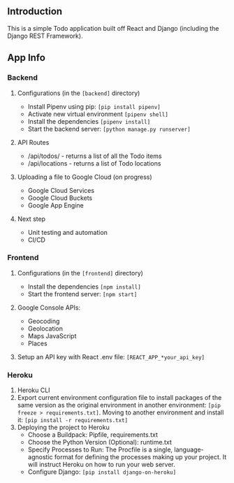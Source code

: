## Introduction

This is a simple Todo application built off React and Django (including the Django REST Framework).

## App Info

### Backend

1. Configurations (in the `[backend]` directory)

   - Install Pipenv using pip: `[pip install pipenv]`
   - Activate new virtual environment `[pipenv shell]`
   - Install the dependencies `[pipenv install]`
   - Start the backend server: `[python manage.py runserver]`

2. API Routes

   - /api/todos/ - returns a list of all the Todo items
   - /api/locations - returns a list of Todo locations

3. Uploading a file to Google Cloud (on progress)

   - Google Cloud Services
   - Google Cloud Buckets
   - Google App Engine

4. Next step

   - Unit testing and automation
   - CI/CD

### Frontend

1. Configurations (in the `[frontend]` directory)

   - Install the dependencies `[npm install]`
   - Start the frontend server: `[npm start]`

2. Google Console APIs:

   - Geocoding
   - Geolocation
   - Maps JavaScript
   - Places

3. Setup an API key with React .env file: `[REACT_APP_*your_api_key]`

### Heroku

1. Heroku CLI
2. Export current environment configuration file to install packages of the same version as the original environment in another environment: `[pip freeze > requirements.txt]`. Moving to another environment and install it: `[pip install -r requirements.txt]`
3. Deploying the project to Heroku
   - Choose a Buildpack: Pipfile, requirements.txt
   - Choose the Python Version (Optional): runtime.txt
   - Specify Processes to Run: The Procfile is a single, language-agnostic format for defining the processes making up your project. It will instruct Heroku on how to run your web server.
   - Configure Django: `[pip install django-on-heroku]`
